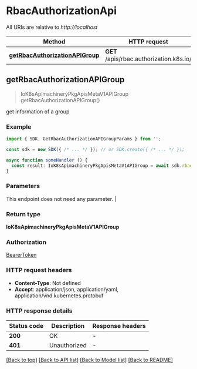 # RbacAuthorizationApi

All URIs are relative to *http://localhost*

| Method                                               | HTTP request                                         | Description                                          |
| ---------------------------------------------------- | ---------------------------------------------------- | ---------------------------------------------------- |
| [**getRbacAuthorizationAPIGroup**](RbacAuthorizationApi.md#getrbacauthorizationapigroup) | **GET** /apis/rbac.authorization.k8s.io/ |  |


## **getRbacAuthorizationAPIGroup**
> IoK8sApimachineryPkgApisMetaV1APIGroup getRbacAuthorizationAPIGroup()

get information of a group

### Example

```typescript
import { SDK, GetRbacAuthorizationAPIGroupParams } from '';

const sdk = new SDK({ /* ... */ }); // or SDK.create({ /* ... */ });

async function someHandler () {
  const result: IoK8sApimachineryPkgApisMetaV1APIGroup = await sdk.rbacAuthorization.getRbacAuthorizationAPIGroup()
}
```

### Parameters
This endpoint does not need any parameter. |


### Return type

**IoK8sApimachineryPkgApisMetaV1APIGroup**

### Authorization

[BearerToken](../authorization.md#BearerToken)

### HTTP request headers

 - **Content-Type**: Not defined
 - **Accept**: application/json, application/yaml, application/vnd.kubernetes.protobuf


### HTTP response details
| Status code | Description | Response headers |
|-------------|-------------|------------------|
| **200** | OK |  -  |
| **401** | Unauthorized |  -  |

[[Back to top]](RbacAuthorizationApi.md#rbacauthorizationapi) [[Back to API list]](../apis.md#documentation) [[Back to Model list]](../models.md#documentation) [[Back to README]](../../readme.md)


